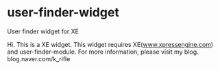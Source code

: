 user-finder-widget
==================

User finder widget for XE

Hi. This is a XE widget.
This widget requires XE(www.xpressengine.com) and user-finder-module.
For more information, please visit my blog. blog.naver.com/k_rifle
